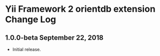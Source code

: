 Yii Framework 2 orientdb extension Change Log
============================================


1.0.0-beta September 22, 2018
-------------------------

- Initial release.
